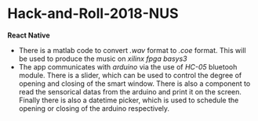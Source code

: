 # Hack-and-Roll-2018-NUS


**React Native**
* There is a matlab code to convert *.wav* format to *.coe* format. This will be used to produce the music on *xilinx fpga basys3*
* The app communicates with *arduino* via the use of *HC-05* bluetooh module. There is a slider, which can be used to control the degree of opening and closing of the smart window. There is also a component to read the sensorical datas from the arduino and print it on the screen. Finally there is also a datetime picker, which is used to schedule the opening or closing of the arduino respectively.
  
